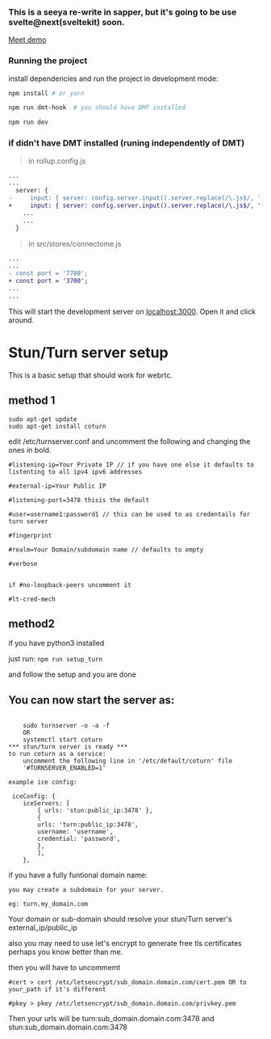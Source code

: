 ### This is a seeya re-write in sapper, but it's going to be use svelte@next(sveltekit) soon.

[Meet demo](https://abu.zetaseek.com/meet)

### Running the project

install dependencies and run the project in development mode:

```bash
npm install # or yarn

npm run dmt-hook  # you should have DMT installed

npm run dev
```

### if didn't have DMT installed (runing independently of DMT)

> in rollup.config.js

```diff
...
...
  server: {
-     input: { server: config.server.input().server.replace(/\.js$/, '.ts') },
+     input: { server: config.server.input().server.replace(/\.js$/, '-dmt.js') },
    ...
    ...
  }
```

> in src/stores/connectome.js

```diff
...
...
- const port = '7780';
+ const port = '3700';
...
...
```

This will start the development server on [localhost:3000](http://localhost:3000). Open it and click around.

# Stun/Turn server setup

This is a basic setup that should work for webrtc.

## method 1

```
sudo apt-get update
sudo apt-get install coturn

```

edit /etc/turnserver.conf and uncomment the following and changing the ones in bold.

```
#listening-ip=Your Private IP // if you have one else it defaults to listenting to all ipv4 ipv6 addresses

#external-ip=Your Public IP

#listening-port=3478 thisis the default

#user=username1:password1 // this can be used to as credentails for turn server

#fingerprint

#realm=Your Domain/subdomain name // defaults to empty

#verbose


if #no-loopback-peers uncomment it

#lt-cred-mech
```

## method2

if you have python3 installed

just run:
`npm run setup_turn`

and follow the setup and you are done

## You can now start the server as:

```

    sudo turnserver -o -a -f
    OR
    systemctl start coturn
*** stun/turn server is ready ***
to run coturn as a service:
    uncomment the following line in '/etc/default/coturn' file
    '#TURNSERVER_ENABLED=1'

example ice config:

 iceConfig: {
    iceServers: [
        { urls: 'stun:public_ip:3478' },
        {
        urls: 'turn:public_ip:3478',
        username: 'username',
        credential: 'password',
        },
        ],
    },
```

if you have a fully funtional domain name:

    you may create a subdomain for your server.

    eg: turn.my_domain.com

Your domain or sub-domain should resolve your stun/Turn server's external_ip/public_ip

also you may need to use let's encrypt to generate free tls certificates perhaps you know better than me.

then you will have to uncommemt

    #cert > cert /etc/letsencrypt/sub_domain.domain.com/cert.pem OR to your_path if it's different

    #pkey > pkey /etc/letsencrypt/sub_domain.domain.com/privkey.pem

Then your urls will be turn:sub_domain.domain.com:3478 and stun:sub_domain.domain.com:3478
